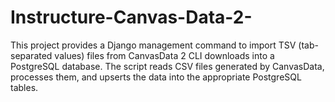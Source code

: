 # Instructure-Canvas-Data-2-
This project provides a Django management command to import TSV (tab-separated values) files from CanvasData 2 CLI downloads into a PostgreSQL database. The script reads CSV files generated by CanvasData, processes them, and upserts the data into the appropriate PostgreSQL tables.
